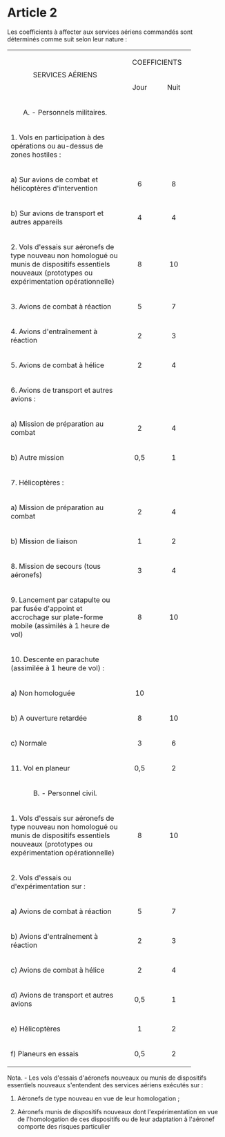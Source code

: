 # Article 2

Les coefficients à affecter aux services aériens commandés sont déterminés comme suit selon leur nature :

<table>
<tbody>
<tr>
<td rowspan="2" width="252">
<p align="center">SERVICES AÉRIENS</p>
</td>
<td colspan="2" width="126">
<p align="center">COEFFICIENTS</p>
</td>
</tr>
<tr>
<td width="62">
<p align="center">Jour</p>
</td>
<td width="64">
<p align="center">Nuit</p>
</td>
</tr>
<tr>
<td width="252">
<p align="center">A. - Personnels militaires.</p>
</td>
<td width="62">
<br/>
</td>
<td width="64">
<br/>
</td>
</tr>
<tr>
<td width="252">
<p>1. Vols en participation à des opérations ou au-dessus de zones hostiles :</p>
</td>
<td width="62">
<br/>
</td>
<td width="64">
<br/>
</td>
</tr>
<tr>
<td width="252">
<p>a) Sur avions de combat et hélicoptères d'intervention</p>
</td>
<td width="62">
<p align="center">6</p>
</td>
<td width="64">
<p align="center">8</p>
</td>
</tr>
<tr>
<td width="252">
<p>b) Sur avions de transport et autres appareils</p>
</td>
<td width="62">
<p align="center">4</p>
</td>
<td width="64">
<p align="center">4</p>
</td>
</tr>
<tr>
<td width="252">
<p>2. Vols d'essais sur aéronefs de type nouveau non homologué ou munis de dispositifs essentiels nouveaux (prototypes ou expérimentation opérationnelle)</p>
</td>
<td width="62">
<p align="center">8</p>
</td>
<td width="64">
<p align="center">10</p>
</td>
</tr>
<tr>
<td width="252">
<p>3. Avions de combat à réaction</p>
</td>
<td width="62">
<p align="center">5</p>
</td>
<td width="64">
<p align="center">7</p>
</td>
</tr>
<tr>
<td width="252">
<p>4. Avions d'entraînement à réaction</p>
</td>
<td width="62">
<p align="center">2</p>
</td>
<td width="64">
<p align="center">3</p>
</td>
</tr>
<tr>
<td width="252">
<p>5. Avions de combat à hélice</p>
</td>
<td width="62">
<p align="center">2</p>
</td>
<td width="64">
<p align="center">4</p>
</td>
</tr>
<tr>
<td width="252">
<p>6. Avions de transport et autres avions :</p>
</td>
<td width="62">
<br/>
</td>
<td width="64">
<br/>
</td>
</tr>
<tr>
<td width="252">
<p>a) Mission de préparation au combat</p>
</td>
<td width="62">
<p align="center">2</p>
</td>
<td width="64">
<p align="center">4</p>
</td>
</tr>
<tr>
<td width="252">
<p>b) Autre mission</p>
</td>
<td width="62">
<p align="center">0,5</p>
</td>
<td width="64">
<p align="center">1</p>
</td>
</tr>
<tr>
<td width="252">
<p>7. Hélicoptères :</p>
</td>
<td width="62">
<br/>
</td>
<td width="64">
<br/>
</td>
</tr>
<tr>
<td width="252">
<p>a) Mission de préparation au combat</p>
</td>
<td width="62">
<p align="center">2</p>
</td>
<td width="64">
<p align="center">4</p>
</td>
</tr>
<tr>
<td width="252">
<p>b) Mission de liaison</p>
</td>
<td width="62">
<p align="center">1</p>
</td>
<td width="64">
<p align="center">2</p>
</td>
</tr>
<tr>
<td width="252">
<p>8. Mission de secours (tous aéronefs)</p>
</td>
<td width="62">
<p align="center">3</p>
</td>
<td width="64">
<p align="center">4</p>
</td>
</tr>
<tr>
<td width="252">
<p>9. Lancement par catapulte ou par fusée d'appoint et accrochage sur plate-forme mobile (assimilés à 1 heure de vol)</p>
</td>
<td width="62">
<p align="center">8</p>
</td>
<td width="64">
<p align="center">10</p>
</td>
</tr>
<tr>
<td width="252">
<p>10. Descente en parachute (assimilée à 1 heure de vol) :</p>
</td>
<td width="62">
<br/>
</td>
<td width="64">
<br/>
</td>
</tr>
<tr>
<td width="252">
<p>a) Non homologuée </p>
</td>
<td width="62">
<p align="center">10</p>
</td>
<td width="64">
<br/>
</td>
</tr>
<tr>
<td width="252">
<p>b) A ouverture retardée</p>
</td>
<td width="62">
<p align="center">8</p>
</td>
<td width="64">
<p align="center">10</p>
</td>
</tr>
<tr>
<td width="252">
<p>c) Normale</p>
</td>
<td width="62">
<p align="center">3</p>
</td>
<td width="64">
<p align="center">6</p>
</td>
</tr>
<tr>
<td width="252">
<p>11. Vol en planeur</p>
</td>
<td width="62">
<p align="center">0,5</p>
</td>
<td width="64">
<p align="center">2</p>
</td>
</tr>
<tr>
<td width="252">
<p align="center">B. - Personnel civil.</p>
</td>
<td width="62">
<br/>
</td>
<td width="64">
<br/>
</td>
</tr>
<tr>
<td width="252">
<p>1. Vols d'essais sur aéronefs de type nouveau non homologué ou munis de dispositifs essentiels nouveaux (prototypes ou expérimentation opérationnelle)</p>
</td>
<td width="62">
<p align="center">8</p>
</td>
<td width="64">
<p align="center">10</p>
</td>
</tr>
<tr>
<td width="252">
<p>2. Vols d'essais ou d'expérimentation sur :</p>
</td>
<td width="62">
<br/>
</td>
<td width="64">
<br/>
</td>
</tr>
<tr>
<td width="252">
<p>a) Avions de combat à réaction</p>
</td>
<td width="62">
<p align="center">5</p>
</td>
<td width="64">
<p align="center">7</p>
</td>
</tr>
<tr>
<td width="252">
<p>b) Avions d'entraînement à réaction</p>
</td>
<td width="62">
<p align="center">2</p>
</td>
<td width="64">
<p align="center">3</p>
</td>
</tr>
<tr>
<td width="252">
<p>c) Avions de combat à hélice</p>
</td>
<td width="62">
<p align="center">2</p>
</td>
<td width="64">
<p align="center">4</p>
</td>
</tr>
<tr>
<td width="252">
<p>d) Avions de transport et autres avions</p>
</td>
<td width="62">
<p align="center">0,5</p>
</td>
<td width="64">
<p align="center">1</p>
</td>
</tr>
<tr>
<td width="252">
<p>e) Hélicoptères </p>
</td>
<td width="62">
<p align="center">1</p>
</td>
<td width="64">
<p align="center">2</p>
</td>
</tr>
<tr>
<td width="252">
<p>f) Planeurs en essais</p>
</td>
<td width="62">
<p align="center">0,5</p>
</td>
<td width="64">
<p align="center">2</p>
</td>
</tr>
</tbody>
</table>

Nota. - Les vols d'essais d'aéronefs nouveaux ou munis de dispositifs essentiels nouveaux s'entendent des services aériens exécutés sur :

1. Aéronefs de type nouveau en vue de leur homologation ;

2. Aéronefs munis de dispositifs nouveaux dont l'expérimentation en vue de l'homologation de ces dispositifs ou de leur adaptation à l'aéronef comporte des risques particulier
